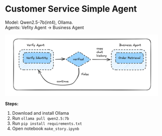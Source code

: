 # Customer Service Simple Agent

Model: Qwen2.5-7b(int4), Ollama.    
Agents: Vefity Agent -> Business Agent

![Demo Image](image/image.png)


**Steps:**      

1. Download and install Ollama    
2. Run `ollama pull qwen2.5:7b`    
3. Run `pip install requirements.txt`    
4. Open notebook `make_story.ipynb`    
